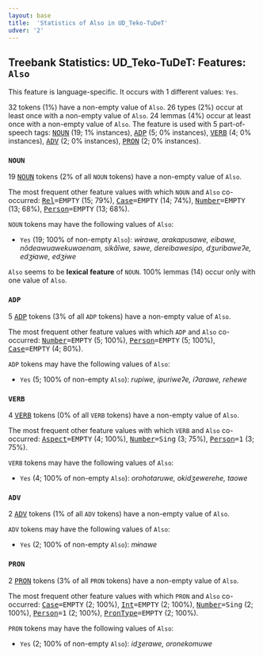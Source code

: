 ```yaml
---
layout: base
title:  'Statistics of Also in UD_Teko-TuDeT'
udver: '2'
---
```


## Treebank Statistics: UD_Teko-TuDeT: Features: `Also`

This feature is language-specific.
It occurs with 1 different values: `Yes`.

32 tokens (1%) have a non-empty value of `Also`.
26 types (2%) occur at least once with a non-empty value of `Also`.
24 lemmas (4%) occur at least once with a non-empty value of `Also`.
The feature is used with 5 part-of-speech tags: <tt><a href="eme_tudet-pos-NOUN.html">NOUN</a></tt> (19; 1% instances), <tt><a href="eme_tudet-pos-ADP.html">ADP</a></tt> (5; 0% instances), <tt><a href="eme_tudet-pos-VERB.html">VERB</a></tt> (4; 0% instances), <tt><a href="eme_tudet-pos-ADV.html">ADV</a></tt> (2; 0% instances), <tt><a href="eme_tudet-pos-PRON.html">PRON</a></tt> (2; 0% instances).

### `NOUN`

19 <tt><a href="eme_tudet-pos-NOUN.html">NOUN</a></tt> tokens (2% of all `NOUN` tokens) have a non-empty value of `Also`.

The most frequent other feature values with which `NOUN` and `Also` co-occurred: <tt><a href="eme_tudet-feat-Rel.html">Rel</a></tt><tt>=EMPTY</tt> (15; 79%), <tt><a href="eme_tudet-feat-Case.html">Case</a></tt><tt>=EMPTY</tt> (14; 74%), <tt><a href="eme_tudet-feat-Number.html">Number</a></tt><tt>=EMPTY</tt> (13; 68%), <tt><a href="eme_tudet-feat-Person.html">Person</a></tt><tt>=EMPTY</tt> (13; 68%).

`NOUN` tokens may have the following values of `Also`:

* `Yes` (19; 100% of non-empty `Also`): <em>wɨrawe, arakapusawe, eibawe, nõdeawuawekuwaenam, sikãĩwe, səwe, dereibawesipo, dʒuribaweʔe, edʒɨawe, edʒɨwe</em>

`Also` seems to be **lexical feature** of `NOUN`. 100% lemmas (14) occur only with one value of `Also`.

### `ADP`

5 <tt><a href="eme_tudet-pos-ADP.html">ADP</a></tt> tokens (3% of all `ADP` tokens) have a non-empty value of `Also`.

The most frequent other feature values with which `ADP` and `Also` co-occurred: <tt><a href="eme_tudet-feat-Number.html">Number</a></tt><tt>=EMPTY</tt> (5; 100%), <tt><a href="eme_tudet-feat-Person.html">Person</a></tt><tt>=EMPTY</tt> (5; 100%), <tt><a href="eme_tudet-feat-Case.html">Case</a></tt><tt>=EMPTY</tt> (4; 80%).

`ADP` tokens may have the following values of `Also`:

* `Yes` (5; 100% of non-empty `Also`): <em>rupiwe, ipuriweʔe, iʔarawe, rehewe</em>

### `VERB`

4 <tt><a href="eme_tudet-pos-VERB.html">VERB</a></tt> tokens (0% of all `VERB` tokens) have a non-empty value of `Also`.

The most frequent other feature values with which `VERB` and `Also` co-occurred: <tt><a href="eme_tudet-feat-Aspect.html">Aspect</a></tt><tt>=EMPTY</tt> (4; 100%), <tt><a href="eme_tudet-feat-Number.html">Number</a></tt><tt>=Sing</tt> (3; 75%), <tt><a href="eme_tudet-feat-Person.html">Person</a></tt><tt>=1</tt> (3; 75%).

`VERB` tokens may have the following values of `Also`:

* `Yes` (4; 100% of non-empty `Also`): <em>orohotaruwe, okidʒewerehe, taowe</em>

### `ADV`

2 <tt><a href="eme_tudet-pos-ADV.html">ADV</a></tt> tokens (1% of all `ADV` tokens) have a non-empty value of `Also`.

`ADV` tokens may have the following values of `Also`:

* `Yes` (2; 100% of non-empty `Also`): <em>mɨnawe</em>

### `PRON`

2 <tt><a href="eme_tudet-pos-PRON.html">PRON</a></tt> tokens (3% of all `PRON` tokens) have a non-empty value of `Also`.

The most frequent other feature values with which `PRON` and `Also` co-occurred: <tt><a href="eme_tudet-feat-Case.html">Case</a></tt><tt>=EMPTY</tt> (2; 100%), <tt><a href="eme_tudet-feat-Int.html">Int</a></tt><tt>=EMPTY</tt> (2; 100%), <tt><a href="eme_tudet-feat-Number.html">Number</a></tt><tt>=Sing</tt> (2; 100%), <tt><a href="eme_tudet-feat-Person.html">Person</a></tt><tt>=1</tt> (2; 100%), <tt><a href="eme_tudet-feat-PronType.html">PronType</a></tt><tt>=EMPTY</tt> (2; 100%).

`PRON` tokens may have the following values of `Also`:

* `Yes` (2; 100% of non-empty `Also`): <em>idʒerawe, oronekomuwe</em>

